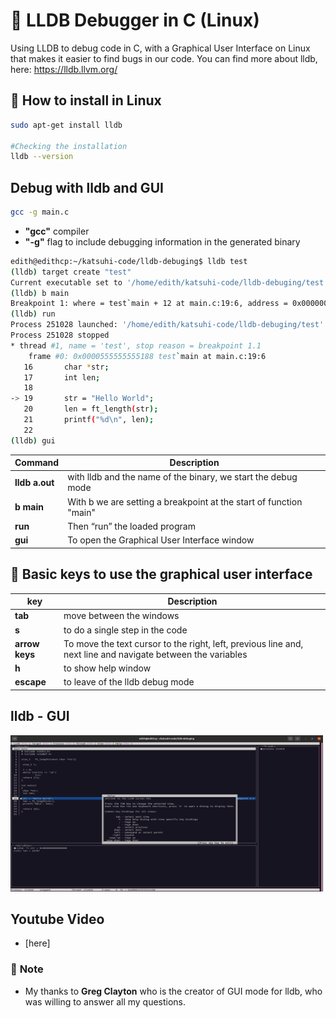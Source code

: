 # :dart: **LLDB Debugger in C (Linux)**
Using LLDB to debug code in C, with a Graphical User Interface on Linux that makes it easier to find bugs in our code.
You can find more about lldb, here: https://lldb.llvm.org/

## :page_facing_up: **How to install in Linux**
```bash
sudo apt-get install lldb

#Checking the installation
lldb --version
```

## **Debug with lldb and GUI**
```bash
gcc -g main.c
```
* **"gcc"** compiler
* **"-g"** flag to include debugging information in the generated binary

```bash
edith@edithcp:~/katsuhi-code/lldb-debuging$ lldb test 
(lldb) target create "test"
Current executable set to '/home/edith/katsuhi-code/lldb-debuging/test' (x86_64).
(lldb) b main
Breakpoint 1: where = test`main + 12 at main.c:19:6, address = 0x0000000000001188
(lldb) run
Process 251028 launched: '/home/edith/katsuhi-code/lldb-debuging/test' (x86_64)
Process 251028 stopped
* thread #1, name = 'test', stop reason = breakpoint 1.1
    frame #0: 0x0000555555555188 test`main at main.c:19:6
   16  		char *str;
   17  		int len;
   18  	
-> 19  		str = "Hello World";
   20  		len = ft_length(str);
   21  		printf("%d\n", len);
   22  		
(lldb) gui
```

| **Command** | **Description** |
| ------------- | ------------- |
| **lldb a.out**  | with lldb and the name of the binary, we start the debug mode  |
| **b main**  | With b we are setting a breakpoint at the start of function "main"  |
| **run** | Then  “run” the loaded program |
| **gui** | To open the Graphical User Interface window |



## :raising_hand: **Basic keys to use the graphical user interface**

| **key** | **Description** |
|-------------|-----------------|
| **tab** | move between the windows |
| **s** | to do a single step in the code |
| **arrow keys** | To move the text cursor to the right, left, previous line and, next line and navigate between the variables |
| **h** | to show help window |
| **escape** | to leave of the lldb debug mode |


## **lldb - GUI**
<img src="lldb-debugger/img/lldb-gui.png" width="500" height="250"/>


## **Youtube Video**
- [here]

### :clap: **Note**
- My thanks to **Greg Clayton**  who is the creator of GUI mode for lldb, who was willing to answer all my questions.
